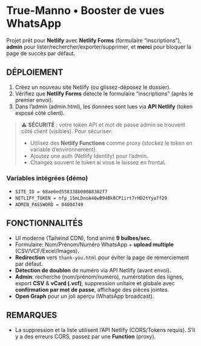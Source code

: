 # True-Manno • Booster de vues WhatsApp

Projet prêt pour **Netlify** avec **Netlify Forms** (formulaire “inscriptions”), **admin** pour lister/rechercher/exporter/supprimer, et **merci** pour bloquer la page de succès par défaut.

## DÉPLOIEMENT
1. Créez un nouveau site Netlify (ou glissez-déposez le dossier).
2. Vérifiez que **Netlify Forms** détecte le formulaire “inscriptions” (après le premier envoi).
3. Dans l’admin (admin.html), les données sont lues via **API Netlify** (token exposé côté client).

> ⚠️ **SÉCURITÉ** : votre token API et mot de passe admin se trouvent côté client (visibles). Pour sécuriser:
> - Utilisez des **Netlify Functions** comme proxy (stockez le token en variable d’environnement).
> - Ajoutez une auth (Netlify Identity) pour l’admin.
> - Changez souvent le token si vous le laissez en frontal.

### Variables intégrées (démo)
- `SITE_ID = 68ae6ed558338b00088302f7`
- `NETLIFY_TOKEN = nfp_15mLDnoA46wB94Bk8CP1irt7rHD2tYya7f29`
- `ADMIN_PASSWORD = 04004749`

## FONCTIONNALITÉS
- UI moderne (Tailwind CDN), fond animé **9 bulbes/sec**.
- Formulaire: Nom/Prénom/Numéro WhatsApp + **upload multiple** (CSV/VCF/Excel/Images).
- **Redirection** vers `thank-you.html` pour éviter la page de remerciement par défaut.
- **Détection de doublon** de numéro via API Netlify (avant envoi).
- **Admin**: recherche (nom/prénom/numéro), numérotation des lignes, export **CSV** & **vCard (.vcf)**, suppression unitaire et globale avec **confirmation par mot de passe**, affichage des pièces jointes.
- **Open Graph** pour un joli aperçu (WhatsApp broadcast).

## REMARQUES
- La suppression et la liste utilisent l’API Netlify (CORS/Tokens requis). S’il y a des erreurs CORS, passez par une **Function** (proxy).
